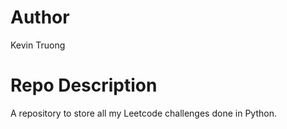 # Author
Kevin Truong

# Repo Description
A repository to store all my Leetcode challenges done in Python.
